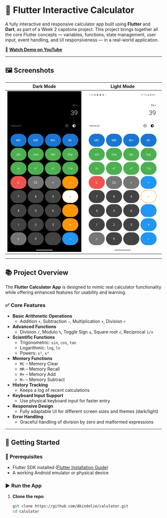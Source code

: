 # 🔢 Flutter Interactive Calculator

A fully interactive and responsive calculator app built using **Flutter** and **Dart**, as part of a Week 2 capstone project. This project brings together all the core Flutter concepts — variables, functions, state management, user input, event handling, and UI responsiveness — in a real-world application.

🎥 **[Watch Demo on YouTube](https://youtube.com/shorts/GCGkDTTpIvw?feature=share)**

---

## 🖼️ Screenshots

| Dark Mode                                                   | Light Mode                                                    |
|-------------------------------------------------------------|---------------------------------------------------------------|
| ![Dark Theme](assets/screenshots/calculator_dark_theme.jpg) | ![Light Theme](assets/screenshots/calculator_light_theme.jpg) |

---

## 📚 Project Overview

The **Flutter Calculator App** is designed to mimic real calculator functionality while offering enhanced features for usability and learning.

### ✅ Core Features

- **Basic Arithmetic Operations**
  - Addition `+`, Subtraction `−`, Multiplication `×`, Division `÷`
- **Advanced Functions**
  - Division `/`, Modulo `%`, Toggle Sign `±`, Square root `√`, Reciprocal `1/x`
- **Scientific Functions**
  - Trigonometric: `sin`, `cos`, `tan`
  - Logarithmic: `log`, `ln`
  - Powers: `x²`, `x³`
- **Memory Functions**
  - `MC` – Memory Clear  
  - `MR` – Memory Recall  
  - `M+` – Memory Add  
  - `M−` – Memory Subtract
- **History Tracking**
  - Keeps a log of recent calculations
- **Keyboard Input Support**
  - Use physical keyboard input for faster entry
- **Responsive Design**
  - Fully adaptable UI for different screen sizes and themes (dark/light)
- **Error Handling**
  - Graceful handling of division by zero and malformed expressions

---

## 🧰 Getting Started

### 🔨 Prerequisites

- Flutter SDK installed ([Flutter Installation Guide](https://flutter.dev/docs/get-started/install))
- A working Android emulator or physical device

### ▶️ Run the App

1. **Clone the repo**
   ```bash
   git clone https://github.com/Akindolie/calulator.git
   cd calulator
